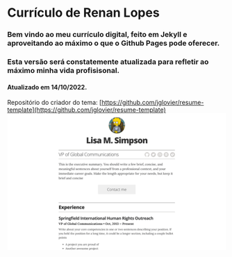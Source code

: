 

# Currículo de Renan Lopes

### Bem vindo ao meu currículo digital, feito em Jekyll e aproveitando ao máximo o que o Github Pages pode oferecer.
### Esta versão será constatemente atualizada para refletir ao máximo minha vida profisisonal.
#### Atualizado em 14/10/2022.

Repositório do criador do tema: [https://github.com/jglovier/resume-template](https://github.com/jglovier/resume-template)
![img](images/screenshot.png)